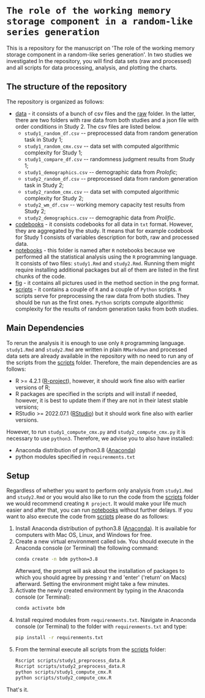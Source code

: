 # `The role of the working memory storage component in a random-like series generation`

This is a repository for the manuscript on 'The role of the working memory storage component in a random-like series generation'. In two studies we investigated  In the repository, you will find data sets (raw and processed) and all scripts for data processing, analysis, and plotting the charts.

## The structure of the repository

The repository is organized as follows:

* [data](data) - it consists of a bunch of csv files and the [raw](data/raw) folder. In the latter, there are two folders with raw data from both studies and a json file with order conditions in Study 2. The csv files are listed below.
	- `study1_random_df.csv` -- preprocessed data from random generation task in Study 1; 
	- `study1_random_cmx.csv` -- data set with computed algorithmic complexity for Study 1;
	- `study1_compare_df.csv` -- randomness judgment results from Study 1;
	- `study1_demographics.csv` -- demographic data from *Prolofic*;
	- `study2_random_df.csv` -- preprocessed data from random generation task in Study 2; 
	- `study2_random_cmx.csv` -- data set with computed algorithmic complexity for Study 2;
	- `study2_wm_df.csv` -- working memory capacity test results from Study 2;
	- `study2_demographics.csv` -- demographic data from *Prolific*.
* [codebooks](codebooks) - it consists codebooks for all data in `txt` format. However, they are aggregated by the study. It means that for example codebook for Study 1 consists of variables description for both, raw and processed data.  
* [notebooks](notebooks) -  this folder is named after `R` notebooks because we performed all the statistical analysis using the `R` programming language. It consists of two files: `study1.Rmd` and `study2.Rmd`. Running them might require installing additional packages but all of them are listed in the first chunks of the code.
* [fig](fig) - it contains all pictures used in the method section in the png format.
* [scripts](scripts) - it contains a couple of `R` and a couple of `Python` scripts. `R` scripts serve for preprocessing the raw data from both studies. They should be run as the first ones. `Python` scripts compute algorithmic complexity for the results of random generation tasks from both studies.

## Main Dependencies

To rerun the analysis it is enough to use only `R` programming language. `study1.Rmd` and `study2.Rmd` are written in plain `RMarkdown` and processed data sets are already available in the repository with no need to run any of the scripts from the [scripts](scripts) folder. Therefore, the main dependencies are as follows:

* R >= 4.2.1 ([R-project](https://www.r-project.org)), however, it should work fine also with earlier versions of R;
* R packages are specified in the scripts and will install if needed, however, it is best to update them if they are not in their latest stable versions;
* RStudio >= 2022.07.1 ([RStudio](https://rstudio.com)) but it should work fine also with earlier versions.

However, to run `study1_compute_cmx.py` and `study2_compute_cmx.py` it is necessary to use `python3`. Therefore, we advise you to also have installed:

* Anaconda distribution of python3.8 ([Anaconda](https://www.anaconda.com))
* python modules specified in `requirenments.txt`


## Setup

Regardless of whether you want to perform only analysis from `study1.Rmd` and `study2.Rmd` or you would also like to run the code from the [scripts](scripts) folder we would recommend creating `R project`. It would make your life much easier and after that, you can run [notebooks](notebooks) without further delays. If you want to also execute the code from [scripts](scripts) please do as follows:

1. Install Anaconda distribution of python3.8 ([Anaconda](https://www.anaconda.com)). It is available for computers with Mac OS, Linux, and Windows for free.
2. Create a new virtual environment called `bdm`. You should execute in the Anaconda console (or Terminal) the following command:
    ```bash
    conda create -n bdm python=3.8
    ```
    Afterward, the prompt will ask about the installation of packages to which you should agree by pressing `Y` and 'enter' ('return' on Macs) afterward. Setting the environment might take a few minutes.
3. Activate the newly created environment by typing in the Anaconda console (or Terminal):
    ```bash
    conda activate bdm
    ``` 
4. Install required modules from `requirenments.txt`. Navigate in Anaconda console (or Terminal) to the folder with `requirenments.txt` and type: 
    ```bash
    pip install -r requirenments.txt
    ```
5. From the terminal execute all scripts from the [scripts](scripts) folder:
    ```bash
    Rscript scripts/study1_preprocess_data.R
    Rscript scripts/study2_preprocess_data.R
    python scripts/study1_compute_cmx.R
    python scripts/study2_compute_cmx.R
    ```

That's it.

